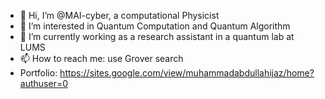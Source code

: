 - 👋 Hi, I’m @MAI-cyber, a computational Physicist
- 👀 I’m interested in Quantum Computation and Quantum Algorithm
- 🌱 I’m currently working as a research assistant in a quantum lab at LUMS
- 📫 How to reach me: use Grover search 
- Portfolio: https://sites.google.com/view/muhammadabdullahijaz/home?authuser=0

<!---
MAI-cyber/MAI-cyber is a ✨ special ✨ repository because its `README.md` (this file) appears on your GitHub profile.
You can click the Preview link to take a look at your changes.
--->
